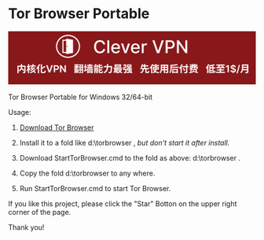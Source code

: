 # Tor Browser Portable
[![](vpn-wiki/clever-vpn.png)](https://www.clever-vpn.net)

Tor Browser Portable for Windows 32/64-bit 

Usage: 

1. [Download Tor Browser](https://www.torproject.org/projects/torbrowser.html)

2. Install it to a fold like d:\torbrowser , *but don't start it after install.*

3. Download StartTorBrowser.cmd to the fold as above: d:\torbrowser .

4. Copy the fold d:\torbrowser to any where.

5. Run StartTorBrowser.cmd to start Tor Browser.

If you like this project, please click the "Star" Botton on the upper right corner of the page. 

Thank you!